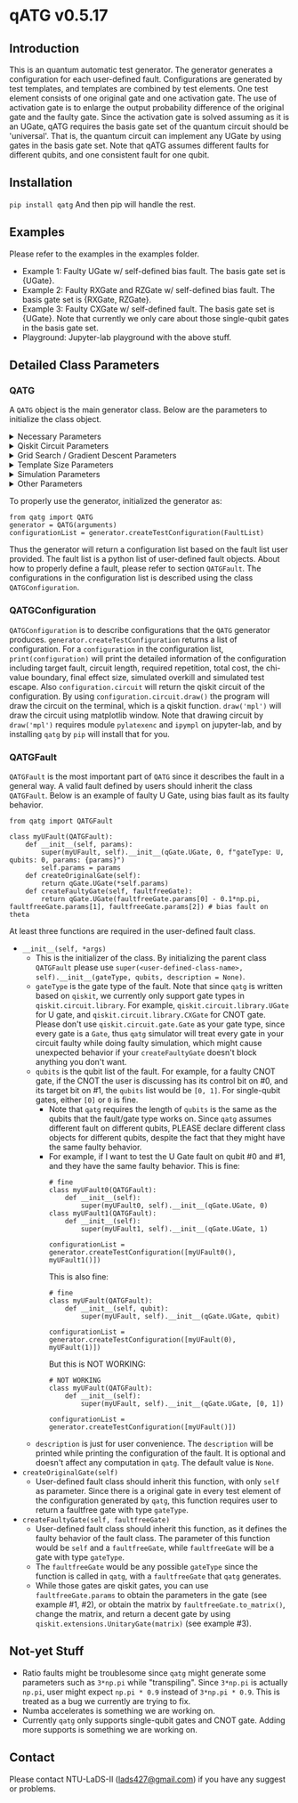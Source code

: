 # qATG v0.5.17

## Introduction
This is an quantum automatic test generator. The generator generates a configuration for each user-defined fault.
Configurations are generated by test templates, and templates are combined by test elements. One test element consists of one original gate and one activation gate. The use of activation gate is to enlarge the output probability difference of the original gate and the faulty gate.
Since the activation gate is solved assuming as it is an UGate, qATG requires the basis gate set of the quantum circuit should be 'universal'. That is, the quantum circuit can implement any UGate by using gates in the basis gate set.
Note that qATG assumes different faults for different qubits, and one consistent fault for one qubit.


## Installation
`pip install qatg`
And then pip will handle the rest.

## Examples
Please refer to the examples in the examples folder.
* Example 1: Faulty UGate w/ self-defined bias fault. The basis gate set is {UGate}.
* Example 2: Faulty RXGate and RZGate w/ self-defined bias fault. The basis gate set is {RXGate, RZGate}.
* Example 3: Faulty CXGate w/ self-defined fault. The basis gate set is {UGate}. Note that currently we only care about those single-qubit gates in the basis gate set.
* Playground: Jupyter-lab playground with the above stuff.

## Detailed Class Parameters
### QATG
A `QATG` object is the main generator class. Below are the parameters to initialize the class object.

<details>
	<summary>Necessary Parameters</summary>
	<ul>
  		<li><var>circuitSize</var>: the size of the qiskit circuit. Note that since qiskit starts their circuit from #0, if you want to construct a fault with qubits not starting from #0, please choose your circuit size wisely. For example, if you want a single-qubit fault on #3, since qubit #3 should exists the circuit size should at least be 4. This should be a positive integer.</li>
		<li><var>basisGateSet</var>: the basis gate set of the circuit. Should be "universal", that is, the circuit can implement any effective U gate by using the gates in the basis gate set. The <code>qatg</code> generator will transpile the optimal activation gate (which is a U gate) by <code>qiskit.transpile()</code>. This should be a list of <code>qiskit.circuit.library</code> gates.</li>
		<li><var>circuitInitializedStates</var>: this is a dictionary that records the initialized of the circuit with different qubit length. The key should be positive integers indicating the number of qubit the state concerns, and the value should be a normalized complex vector with length <code>2**key</code>, which states the initial state of the circuit for the concerned length of qubits. For example, this can be something like <code>{1: [1, 0], 2: [1, 0, 0, 0]}</code>, where in this case, the circuit is initialized to |0> for single-qubit gates, and |00> for two-qubit gates. Note that the order of qiskit qubits is quite different from some physics textbooks.</li>
	</ul>
</details>

<details>
	<summary>Qiskit Circuit Parameters</summary>
	<ul>
		<li><var>quantumRegisterName</var>: the quantum register name of the qiskit circuit. Is the parameter of <code>qiskit.QuantumRegister()</code>. The default value is 'q'.</li>
		<li><var>classicalRegisterName</var>: the classical register name of the qiskit circuit. Is the parameter of <code>qiskit.ClassicalRegister()</code>. The default value is 'c'.</li>
	</ul>
</details>

<details>
	<summary>Grid Search / Gradient Descent Parameters</summary>
	<ul>
		<li><var>gridSlice</var>: the slices of the grid while doing grid search, searching for parameters for sub-optimal activation gates. Currently the generator searches every U gate parameters in <code>numpy.linspace(-np.pi, np.pi, num=gridSlice, endpoint=True)</code>. This should be a positive integer and the default value is 11.</li>
		<li><var>gradientDescentMaxIteration</var>: the max iteration of gradient descent after the grid search. The generator does a bit gradient descent after the grid search for better fine tuning. This should be a positive integer and the default value is 1000.</li>
		<li><var>gradientDescentStep</var>: the step of each gradient descent. The gradient descent is performed by <code>x(t+1) = x(t) + s * gradient(score(x(t)))</code>, and the <var>s</var> is the step. The default value is 0.2.</li>
		<li><var>gradientMeasureStep</var>: since we cannot obtain the true gradient of the score function, we measure it by a discrete method <code>gradient(score(x(t))) = (x(t+e)-x(t))/e</code>. <var>e</var> is the measure step. The default value is 0.0001.</li>
		<li><var>gradientDeltaThreshold</var>: the ending criteria of gradient descent is that the 2-norm of the estimated gradient is less than this threshold. The default value is 1e-8.</li>
	</ul>
</details>

<details>
	<summary>Template Size Parameters</summary>
	<ul>
		<li><var>maxTestTemplateSize</var>: the maximum number of test elements in the test template. The default value is 50.</li>
		<li><var>minRequiredEffectSize</var>: the minimum required effect size for the generator to terminate. For smaller effect size, you might get a short test template, but a large repetition; for larger effect size, you might get a small repetition since the output probability difference is quite large for the faultfree and faulty circuit, but it requires long test template. The default value is 3.</li>
	</ul>
</details>

<details>
	<summary>Simulation Parameters</summary>
	<ul>
		<li><var>oneQubitErrorProb</var>: the depolarizing error of single-qubit gates while generating noise model during simulation. The default value is 0.001.</li>
		<li><var>twoQubitErrorProb</var>: the depolarizing error of two-qubit gates while generating noise model during simulation. The default value is 0.1.</li>
		<li><var>zeroReadoutErrorProb</var>: the readout error, called <code>qiskit.providers.aer.noise.errors.ReadoutError([self.zeroReadoutErrorProb, self.oneReadoutErrorProb])</code> while generating noise model during simulation. The default value is [0.985, 0.015].</li>
		<li><var>oneReadoutErrorProb</var> the readout error, called <code>qiskit.providers.aer.noise.errors.ReadoutError([self.zeroReadoutErrorProb, self.oneReadoutErrorProb])</code> while generating noise model during simulation. The default value is [0.015, 0.985].</li>
		<li><var>targetAlpha</var>: target 1-overkill of the test configuration. The default value is 0.99.</li>
		<li><var>targetBeta</var>: target 1-(test escape) of the test configuration. The default value is 0.999.</li>
		<li><var>simulationShots</var>: simulation shots while evaluating the faulty/faultfree distribution of the circuit. The default value is 200000.</li>
		<li><var>testSampleTime</var>: simulated overkill and simulated test escape will be evalutated using <var>testSampleTime</var> times of simulation. The default value is 10000.</li>
	</ul>
</details>

<details>
	<summary>Other Parameters</summary>
	<ul>
		<li><var>verbose</var>: whether additional information is printed during test configuration generation. The default value is False.</li>
	</ul>
</details>

To properly use the generator, initialized the generator as:
```python=
from qatg import QATG
generator = QATG(arguments)
configurationList = generator.createTestConfiguration(FaultList)
```

Thus the generator will return a configuration list based on the fault list user provided. The fault list is a python list of user-defined fault objects. About how to properly define a fault, please refer to section `QATGFault`. The configurations in the configuration list is described using the class `QATGConfiguration`.

### QATGConfiguration
`QATGConfiguration` is to describe configurations that the `QATG` generator produces. `generator.createTestConfiguration` returns a list of configuration.
For a `configuration` in the configuration list, `print(configuration)` will print the detailed information of the configuration including target fault, circuit length, required repetition, total cost, the chi-value boundary, final effect size, simulated overkill and simulated test escape.
Also `configuration.circuit` will return the qiskit circuit of the configuration. By using `configuration.circuit.draw()` the program will draw the circuit on the terminal, which is a qiskit function. `draw('mpl')` will draw the circuit using matplotlib window.
Note that drawing circuit by `draw('mpl')` requires module `pylatexenc` and `ipympl` on jupyter-lab, and by installing `qatg` by `pip` will install that for you.

### QATGFault
`QATGFault` is the most important part of `QATG` since it describes the fault in a general way. A valid fault defined by users should inherit the class `QATGFault`. Below is an example of faulty U Gate, using bias fault as its faulty behavior.
```python=
from qatg import QATGFault

class myUFault(QATGFault):
	def __init__(self, params):
		super(myUFault, self).__init__(qGate.UGate, 0, f"gateType: U, qubits: 0, params: {params}")
		self.params = params
	def createOriginalGate(self):
		return qGate.UGate(*self.params)
	def createFaultyGate(self, faultfreeGate):
		return qGate.UGate(faultfreeGate.params[0] - 0.1*np.pi, faultfreeGate.params[1], faultfreeGate.params[2]) # bias fault on theta
```
At least three functions are required in the user-defined fault class.
* `__init__(self, *args)`
	- This is the initializer of the class. By initializing the parent class `QATGFault` please use `super(<user-defined-class-name>, self).__init__(gateType, qubits, description = None)`.
	- `gateType` is the gate type of the fault. Note that since `qatg` is written based on `qiskit`, we currently only support gate types in `qiskit.circuit.library`. For example, `qiskit.circuit.library.UGate` for U gate, and `qiskit.circuit.library.CXGate` for CNOT gate. Please don't use `qiskit.circuit.gate.Gate` as your gate type, since every gate is a `Gate`, thus `qatg` simulator will treat every gate in your circuit faulty while doing faulty simulation, which might cause unexpected behavior if your `createFaultyGate` doesn't block anything you don't want.
	- `qubits` is the qubit list of the fault. For example, for a faulty CNOT gate, if the CNOT the user is discussing has its control bit on #0, and its target bit on #1, the `qubits` list would be `[0, 1]`. For single-qubit gates, either `[0]` or `0` is fine.
		+ Note that `qatg` requires the length of `qubits` is the same as the qubits that the fault/gate type works on. Since `qatg` assumes different fault on different qubits, PLEASE declare different class objects for different qubits, despite the fact that they might have the same faulty behavior.
		+ For example, if I want to test the U Gate fault on qubit #0 and #1, and they have the same faulty behavior. This is fine:
			```python=
			# fine
			class myUFault0(QATGFault):
				def __init__(self):
					super(myUFault0, self).__init__(qGate.UGate, 0)
			class myUFault1(QATGFault):
				def __init__(self):
					super(myUFault1, self).__init__(qGate.UGate, 1)

			configurationList = generator.createTestConfiguration([myUFault0(), myUFault1()])
			```
			This is also fine:
			```python=
			# fine
			class myUFault(QATGFault):
				def __init__(self, qubit):
					super(myUFault, self).__init__(qGate.UGate, qubit)

			configurationList = generator.createTestConfiguration([myUFault(0), myUFault(1)])
			```
			But this is NOT WORKING:
			```python=
			# NOT WORKING
			class myUFault(QATGFault):
				def __init__(self):
					super(myUFault, self).__init__(qGate.UGate, [0, 1])

			configurationList = generator.createTestConfiguration([myUFault()])
			```
	- `description` is just for user convenience. The `description` will be printed while printing the configuration of the fault. It is optional and doesn't affect any computation in `qatg`. The default value is `None`.
* `createOriginalGate(self)`
	- User-defined fault class should inherit this function, with only `self` as parameter. Since there is a original gate in every test element of the configuration generated by `qatg`, this function requires user to return a faultfree gate with type `gateType`.
* `createFaultyGate(self, faultfreeGate)`
	- User-defined fault class should inherit this function, as it defines the faulty behavior of the fault class. The parameter of this function would be `self` and a `faultfreeGate`, while `faultfreeGate` will be a gate with type `gateType`.
	- The `faultfreeGate` would be any possible `gateType` since the function is called in `qatg`, with a `faultfreeGate` that `qatg` generates.
	- While those gates are qiskit gates, you can use `faultfreeGate.params` to obtain the parameters in the gate (see example #1, #2), or obtain the matrix by `faultfreeGate.to_matrix()`, change the matrix, and return a decent gate by using `qiskit.extensions.UnitaryGate(matrix)` (see example #3).

## Not-yet Stuff
* Ratio faults might be troublesome since `qatg` might generate some parameters such as `3*np.pi` while "transpiling". Since `3*np.pi` is actually `np.pi`, user might expect `np.pi * 0.9` instead of `3*np.pi * 0.9`. This is treated as a bug we currently are trying to fix.
* Numba accelerates is something we are working on.
* Currently `qatg` only supports single-qubit gates and CNOT gate. Adding more supports is something we are working on.

## Contact
Please contact NTU-LaDS-II (lads427@gmail.com) if you have any suggest or problems.
